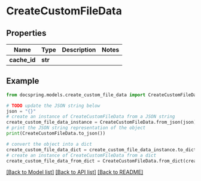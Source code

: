 # CreateCustomFileData


## Properties

Name | Type | Description | Notes
------------ | ------------- | ------------- | -------------
**cache_id** | **str** |  | 

## Example

```python
from docspring.models.create_custom_file_data import CreateCustomFileData

# TODO update the JSON string below
json = "{}"
# create an instance of CreateCustomFileData from a JSON string
create_custom_file_data_instance = CreateCustomFileData.from_json(json)
# print the JSON string representation of the object
print(CreateCustomFileData.to_json())

# convert the object into a dict
create_custom_file_data_dict = create_custom_file_data_instance.to_dict()
# create an instance of CreateCustomFileData from a dict
create_custom_file_data_from_dict = CreateCustomFileData.from_dict(create_custom_file_data_dict)
```
[[Back to Model list]](../README.md#documentation-for-models) [[Back to API list]](../README.md#documentation-for-api-endpoints) [[Back to README]](../README.md)


